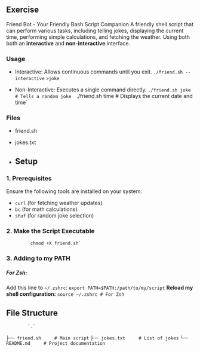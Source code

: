 
## Exercise
Friend Bot - Your Friendly Bash Script Companion
A friendly shell script that can perform various tasks, including telling jokes, displaying the current time, performing simple calculations, and fetching the weather. Using both both an **interactive** and **non-interactive** interface.
### **Usage** 
- Interactive: Allows continuous commands until you exit.
		`./friend.sh --interactive`
		 `>joke`
		 
- Non-Interactive: Executes a single command directly.
		`./friend.sh joke # Tells a random joke 
		`./friend.sh time # Displays the current date and time`

### **Files** 

- friend.sh
- jokes.txt

- ## **Setup**

### **1. Prerequisites**

Ensure the following tools are installed on your system:

- `curl` (for fetching weather updates)
- `bc` (for math calculations)
- `shuf` (for random joke selection)

### 2. Make the Script Executable

			`chmod +X friend.sh`

### 3. Adding  to my PATH
##### **For Zsh:**
Add this line to `~/.zshrc`:
		`export PATH=$PATH:/path/to/my/script`
**Reload my shell configuration:**
		`source ~/.zshrc # For Zsh`

## **File Structure**

			`.`
`├── friend.sh     # Main script`
`├── jokes.txt     # List of jokes`
`└── README.md     # Project documentation`
